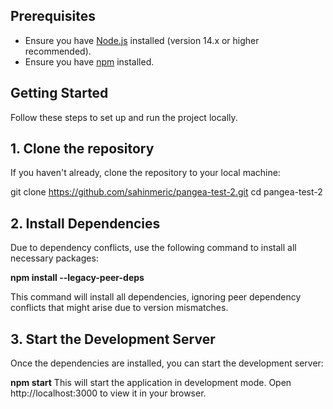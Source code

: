 ## Prerequisites

- Ensure you have [Node.js](https://nodejs.org/) installed (version 14.x or higher recommended).
- Ensure you have [npm](https://www.npmjs.com/) installed.

## Getting Started

Follow these steps to set up and run the project locally.

## 1. Clone the repository

If you haven't already, clone the repository to your local machine:

git clone https://github.com/sahinmeric/pangea-test-2.git
cd pangea-test-2

## 2. Install Dependencies
Due to dependency conflicts, use the following command to install all necessary packages:

**npm install --legacy-peer-deps**

This command will install all dependencies, ignoring peer dependency conflicts that might arise due to version mismatches.

## 3. Start the Development Server
Once the dependencies are installed, you can start the development server:

**npm start**
This will start the application in development mode. Open http://localhost:3000 to view it in your browser.
